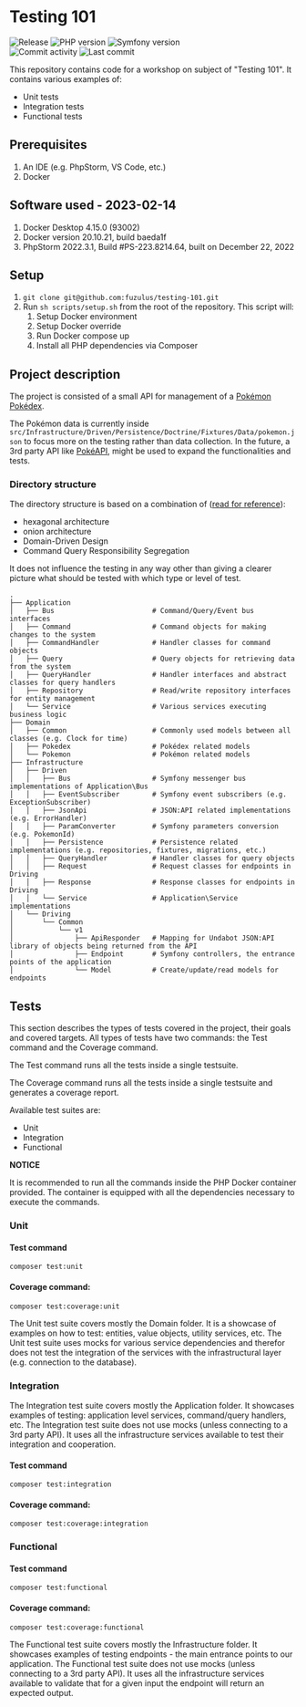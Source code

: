 # Testing 101
<img alt="Release" src="https://img.shields.io/github/v/release/fuzulus/testing-101"> <img alt="PHP version" src="https://img.shields.io/badge/php-%5E8.1-blue"> <img alt="Symfony version" src="https://img.shields.io/badge/symfony-%5E6.0-violet">
<br>
<img alt="Commit activity" src="https://img.shields.io/github/commit-activity/m/fuzulus/testing-101">
<img alt="Last commit" src="https://img.shields.io/github/last-commit/fuzulus/testing-101">

This repository contains code for a workshop on subject of "Testing 101".
It contains various examples of:

* Unit tests
* Integration tests
* Functional tests

## Prerequisites

1. An IDE (e.g. PhpStorm, VS Code, etc.)
2. Docker

## Software used - 2023-02-14

1. Docker Desktop 4.15.0 (93002)
2. Docker version 20.10.21, build baeda1f
3. PhpStorm 2022.3.1, Build #PS-223.8214.64, built on December 22, 2022

## Setup

1. `git clone git@github.com:fuzulus/testing-101.git`
2. Run `sh scripts/setup.sh` from the root of the repository. This script will:
   1. Setup Docker environment
   2. Setup Docker override
   3. Run Docker compose up
   4. Install all PHP dependencies via Composer

## Project description

The project is consisted of a small API for management of a [Pokémon Pokédex](https://www.pokemon.com/us/pokedex).

The Pokémon data is currently inside `src/Infrastructure/Driven/Persistence/Doctrine/Fixtures/Data/pokemon.json` to focus more on the testing rather than data collection.
In the future, a 3rd party API like [PokéAPI](https://pokeapi.co/docs/v2), might be used to expand the functionalities and tests.

### Directory structure

The directory structure is based on a combination of ([read for reference](https://herbertograca.com/2017/11/16/explicit-architecture-01-ddd-hexagonal-onion-clean-cqrs-how-i-put-it-all-together/)):

* hexagonal architecture 
* onion architecture 
* Domain-Driven Design
* Command Query Responsibility Segregation

It does not influence the testing in any way other than giving a clearer picture what should be tested with which type or level of test.

```
.
├── Application
│   ├── Bus                        # Command/Query/Event bus interfaces
│   ├── Command                    # Command objects for making changes to the system
│   ├── CommandHandler             # Handler classes for command objects
│   ├── Query                      # Query objects for retrieving data from the system
│   ├── QueryHandler               # Handler interfaces and abstract classes for query handlers
│   ├── Repository                 # Read/write repository interfaces for entity management
│   └── Service                    # Various services executing business logic
├── Domain
│   ├── Common                     # Commonly used models between all classes (e.g. Clock for time)
│   ├── Pokedex                    # Pokédex related models
│   └── Pokemon                    # Pokémon related models
├── Infrastructure
│   ├── Driven
│   │   ├── Bus                    # Symfony messenger bus implementations of Application\Bus
│   │   ├── EventSubscriber        # Symfony event subscribers (e.g. ExceptionSubscriber)
│   │   ├── JsonApi                # JSON:API related implementations (e.g. ErrorHandler) 
│   │   ├── ParamConverter         # Symfony parameters conversion (e.g. PokemonId)
│   │   ├── Persistence            # Persistence related implementations (e.g. repositories, fixtures, migrations, etc.)
│   │   ├── QueryHandler           # Handler classes for query objects
│   │   ├── Request                # Request classes for endpoints in Driving
│   │   ├── Response               # Response classes for endpoints in Driving
│   │   └── Service                # Application\Service implementations
│   └── Driving
│       └── Common
│           └── v1
│               ├── ApiResponder   # Mapping for Undabot JSON:API library of objects being returned from the API
│               ├── Endpoint       # Symfony controllers, the entrance points of the application
│               └── Model          # Create/update/read models for endpoints
```

## Tests

This section describes the types of tests covered in the project, their goals and covered targets.
All types of tests have two commands: the Test command and the Coverage command.

The Test command runs all the tests inside a single testsuite.

The Coverage command runs all the tests inside a single testsuite and generates a coverage report.

Available test suites are:

* Unit
* Integration
* Functional

**NOTICE** 

It is recommended to run all the commands inside the PHP Docker container provided.
The container is equipped with all the dependencies necessary to execute the commands. 

### Unit

#### Test command

```shell
composer test:unit
```

#### Coverage command: 

```shell
composer test:coverage:unit
```

The Unit test suite covers mostly the Domain folder. It is a showcase of examples on how to test: entities, value objects, utility services, etc.
The Unit test suite uses mocks for various service dependencies and therefor does not test the integration of the services with the infrastructural layer (e.g. connection to the database).

### Integration

The Integration test suite covers mostly the Application folder. It showcases examples of testing: application level services, command/query handlers, etc.
The Integration test suite does not use mocks (unless connecting to a 3rd party API). It uses all the infrastructure services available to test their integration and cooperation. 

#### Test command

```shell
composer test:integration
```

#### Coverage command:

```shell
composer test:coverage:integration
```

### Functional

#### Test command

```shell
composer test:functional
```

#### Coverage command:

```shell
composer test:coverage:functional
```

The Functional test suite covers mostly the Infrastructure folder. It showcases examples of testing endpoints - the main entrance points to our application.
The Functional test suite does not use mocks (unless connecting to a 3rd party API). It uses all the infrastructure services available to validate that for a given input the endpoint will return an expected output.